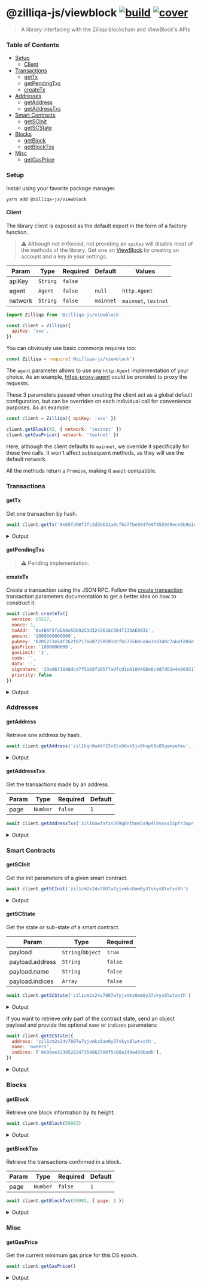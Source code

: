 # @zilliqa-js/viewblock [![build](https://img.shields.io/travis/Ashlar/zilliqa-js-viewblock/master.svg?style=flat-square)](https://travis-ci.org/Ashlar/zilliqa-js-viewblock) [![cover](https://img.shields.io/coveralls/Ashlar/zilliqa-js-viewblock.svg?style=flat-square)](https://coveralls.io/github/Ashlar/zilliqa-js-viewblock)

> A library interfacing with the Zilliqa blockchain and ViewBlock's APIs

### Table of Contents

- [Setup](#setup)
  * [Client](#client)
- [Transactions](#transactions)
  * [getTx](#gettx)
  * [getPendingTxs](#getpendingtxs)
  * [createTx](#createtx)
- [Addresses](#addresses)
  * [getAddress](#getaddress)
  * [getAddressTxs](#getaddresstxs)
- [Smart Contracts](#smart-contracts)
  * [getSCInit](#getscinit)
  * [getSCState](#getscstate)
- [Blocks](#blocks)
  * [getBlock](#getblock)
  * [getBlockTxs](#getblocktxs)
- [Misc](#misc)
  * [getGasPrice](#getgasprice)

### Setup

Install using your favorite package manager.

```
yarn add @zilliqa-js/viewblock
```

#### Client

The library client is exposed as the default export in the form of a factory function.

> :warning:  Although not enforced, not providing an `apiKey` will disable most of the methods of the library.
Get one on [ViewBlock](https://viewblock.io) by creating an account and a key in your settings.

| Param    | Type     | Required | Default   | Values               |
| -------- | -------- | -------- | --------- | -------------------- |
| apiKey   | `String` | `false`  |           |                      |
| agent    | `Agent`  | `false`  | `null`    | `http.Agent`         |
| network  | `String` | `false`  | `mainnet` | `mainnet`, `testnet` |

```js
import Zilliqa from '@zilliqa-js/viewblock'

const client = Zilliqa({
  apiKey: 'xxx',
})
```

You can obviously use basic commonjs requires too:

```js
const Zilliqa = require('@zilliqa-js/viewblock')
```

The `agent` parameter allows to use any `http.Agent` implementation of your choice.
As an example, [https-proxy-agent](https://github.com/TooTallNate/node-https-proxy-agent) could be
provided to proxy the requests.

These 3 parameters passed when creating the client act as a global default configuration, but
can be overriden on each individual call for convenience purposes. As an example:

```js
const client = Zilliqa({ apiKey: 'xxx' })

client.getBlock(42, { network: 'testnet' })
client.getGasPrice({ network: 'testnet' })
```

Here, although the client defaults to `mainnet`, we override it specifically for these two calls.
It won't affect subsequent methods, as they will use the default network.

All the methods return a `Promise`, making it `await` compatible.

### Transactions

#### getTx

Get one transaction by hash.


```js
await client.getTx('0x65fd90f1fc2d3b631a0cf6a77be9947e9f4559d9ece9b9a1eef170d593bd9213')
```

<details>
<summary>Output</summary>

```js
{
  hash: '0x65fd90f1fc2d3b631a0cf6a77be9947e9f4559d9ece9b9a1eef170d593bd9213',
  blockHeight: 577008,
  from: 'zil1kshhphza3vlyfamjchamk2d3j022a55kn6es38',
  to: 'zil1z3zky3kv20f37z3wkq86qfy00t4a875fxxw7sw',
  value: '29000000000000',
  fee: '1000000000',
  timestamp: 1590005268574,
  signature:
    '0xEA74CF5062954368ECBEB9EA00014C9F78590391703E0DCEF002FAB50D30C1147D84BDC8A1703A33181CD3BDE315E6B28627EB0266DCD0D3CB886130B06312D1',
  nonce: 1,
  receiptSuccess: true,
  data: null,
  internalTransfers: [],
  events: [],
  transitions: []
}
```

</details>

#### getPendingTxs

> :warning: Pending implementation.

#### createTx

Create a transaction using the JSON RPC. Follow the [create transaction](https://apidocs.zilliqa.com/#createtransaction)
transaction parameters documentation to get a better idea on how to construct it.

```js
await client.createTx({
  version: 65537,
  nonce: 1,
  toAddr: '0x4BAF5faDA8e5Db92C3d3242618c5B47133AE003C',
  amount: '1000000000000',
  pubKey: '0205273e54f262f8717a687250591dcfb5755b8ce4e3bd340c7abefd0de1276574',
  gasPrice: '1000000000',
  gasLimit: '1',
  code: '',
  data: '',
  signature: '29ad673848dcd7f5168f205f7a9fcd1e8109408e6c4d7d03e4e869317b9067e636b216a32314dd37176c35d51f9d4c24e0e519ba80e66206457c83c9029a490d',
  priority: false
})
```

<details>
<summary>Output</summary>

```js
{
  msg: 'Non-contract txn, sent to shard',
  hash: '2d1eea871d8845472e98dbe9b7a7d788fbcce226f52e4216612592167b89042c'
}
```

</details>

### Addresses

#### getAddress

Retrieve one address by hash.

```js
await client.getAddress('zil1hqn9w4tf23x8lxh6vk5jv9hupt0s85gemyetmu', { network: 'testnet' })
```

<details>
<summary>Output</summary>

```js
{
  hash: 'zil1hqn9w4tf23x8lxh6vk5jv9hupt0s85gemyetmu',
  balance: '999962495000000000',
  nonce: 4,
  type: 'normal'
}
```

</details>

#### getAddressTxs

Get the transactions made by an address.

| Param    | Type     | Required | Default   |
| -------- | -------- | -------- | --------- |
| page     | `Number` | `false`  | `1`       |

```js
await client.getAddressTxs('zil16awfafxs789g8nthnm5s9p4l8vnxs5zpfr3upr', { page: 1 })
```

<details>
<summary>Output</summary>

```js
{
  docs: [
    {
      hash: '0xced4731d535e1b0ba72d562d6c1dfd0ef71d1189abfa1ead8341667ca22aa01b',
      blockHeight: 1128974,
      from: 'zil15wglkgh0vht9zeaqe9x4axmw4nkw2mr79z6g3x',
      to: 'zil16awfafxs789g8nthnm5s9p4l8vnxs5zpfr3upr',
      value: '25000000000000',
      fee: '3026000000000',
      timestamp: 1581304554974,
      signature:
        '0x2E293AB15F747F90292D1262731DCD597008C456266E654466823728F92BDC6F6FB7E819C9A1518DA827C0031E1A7DD349FA920B04C420359053808E3E177648',
      direction: 'in',
      nonce: 312,
      receiptSuccess: true,
      data: '{"_tag": "request", "params": []}',
      internalTransfers: [
        {
          from: 'zil16awfafxs789g8nthnm5s9p4l8vnxs5zpfr3upr',
          to: 'zil1mejpsqd5cw589xyq3llzvrk0nvetm9v0l5kcn7',
          value: '25000000000000',
          direction: 'in',
          depth: '0,0',
        },
      ],
      events: [
        {
          address: 'zil1mejpsqd5cw589xyq3llzvrk0nvetm9v0l5kcn7',
          name: 'request',
          details:
            'request (String msg, Uint32 id, ByStr20 from, Uint32 reqtype, Uint128 gaslimit, Uint128 gasprice, String paramdata, Uint128 fee)',
          params: {
            msg: 'send request success',
            id: '10',
            from: '0xa391fb22ef65d65167a0c94d5e9b6eacece56c7e',
            reqtype: '1',
            gaslimit: '20000',
            gasprice: '1000000000',
            paramdata:
              "{'url':'https://samples.openweathermap.org/data/2.5/weather',\n    'params':{'q':'London,uk','appid':'b6907d289e10d714a6e88b30761fae22'}}",
            fee: '3999000000000',
          },
        },
      ],
      transitions: [
        {
          addr: '0xd75c9ea4d0f1ca83cd779ee90286bf3b26685041',
          depth: 0,
          msg: {
            _amount: '25000000000000',
            _recipient: '0xde641801b4c3a87298808ffe260ecf9b32bd958f',
            _tag: 'request',
            params: [
              {
                type: 'ByStr20',
                value: '0xa391fb22ef65d65167a0c94d5e9b6eacece56c7e',
                vname: 'user_addr',
              },
              {
                type: 'Uint32',
                value: '1',
                vname: 'request_type',
              },
              {
                type: 'String',
                value:
                  "{'url':'https://samples.openweathermap.org/data/2.5/weather',\n    'params':{'q':'London,uk','appid':'b6907d289e10d714a6e88b30761fae22'}}",
                vname: 'param_data',
              },
              {
                type: 'Uint128',
                value: '1000000000',
                vname: 'gas_price',
              },
              {
                type: 'Uint128',
                value: '20000',
                vname: 'gas_limit',
              },
              {
                type: 'String',
                value: 'callback',
                vname: 'callback_func',
              },
            ],
          },
        },
        {
          addr: '0xde641801b4c3a87298808ffe260ecf9b32bd958f',
          depth: 1,
          msg: {
            _amount: '25000000000000',
            _recipient: '0xc4818b8c0d0c2ae775e8ed1998d72c7aa0743063',
            _tag: '',
            params: [],
          },
        },
      ],
    },
    {
      hash: '0x6bc8fcd7a14bef419eae03d8d9ac68de0bcc279a50a86fe3a00c24d99833c5e3',
      blockHeight: 1064704,
      from: 'zil10h9339zp277h8gmdhds6zuq0elgpsf5qga4qvh',
      to: 'zil16awfafxs789g8nthnm5s9p4l8vnxs5zpfr3upr',
      value: '0',
      fee: '2590000000000',
      timestamp: 1579266403473,
      signature:
        '0x5A72F6B4826EBCE69F62DB2D85991D780A54ED4C459BB0732EB1F8B2C77DDE8F2B3DB6F022797561809E30310E830E755A98EDAE526F96675A76137815BBF81C',
      direction: 'in',
      nonce: 208,
      receiptSuccess: true,
      data:
        '[{"vname": "_scilla_version", "type": "Uint32", "value": "0"}, {"vname": "owner", "type": "ByStr20", "value": "0x7dcb18944157bd73a36dbb61a1700fcfd0182680"}]',
      internalTransfers: [],
      events: [],
      transitions: [],
    },
  ],
  page: 1,
  totalPages: 1,
  total: 2,
  limit: 25,
  nextPage: null,
  prevPage: null
}
```

</details>

### Smart Contracts

#### getSCInit

Get the init parameters of a given smart contract.

```js
await client.getSCInit('zil1cm2x24v7807w7yjvmkz0am0y37vkys8lwtxsth') 
```

<details>
<summary>Output</summary>

```js
[
  {
    "type": "Uint32",
    "value": "0",
    "vname": "_scilla_version"
  },
  {
    "type": "List ByStr20",
    "value": {
      "argtypes": [
        "ByStr20"
      ],
      "arguments": [
        "0x5B42879E9c497EdAE5b3A7B3DCfD40920feC0599",
        {
          "argtypes": [
            "ByStr20"
          ],
          "arguments": [
            "0x98c656454b4E27762ab62D176246f31def011875",
            {
              "argtypes": [
                "ByStr20"
              ],
              "arguments": [
                "0x09EE3238528247354862700f5C00A349a499badB",
                {
                  "argtypes": [
                    "ByStr20"
                  ],
                  "arguments": [
                    "0x705856236100A28106BD3b760ADaFDea7F990dFB",
                    {
                      "argtypes": [
                        "ByStr20"
                      ],
                      "arguments": [],
                      "constructor": "Nil"
                    }
                  ],
                  "constructor": "Cons"
                }
              ],
              "constructor": "Cons"
            }
          ],
          "constructor": "Cons"
        }
      ],
      "constructor": "Cons"
    },
    "vname": "owners_list"
  },
  {
    "type": "Uint32",
    "value": "2",
    "vname": "required_signatures"
  },
  {
    "type": "BNum",
    "value": "300675",
    "vname": "_creation_block"
  },
  {
    "type": "ByStr20",
    "value": "0xc6d465559e3bfcef124cdd84feede48f996240ff",
    "vname": "_this_address"
  }
]
```

</details>

#### getSCState

Get the state or sub-state of a smart contract.

| Param              | Type              | Required |
| ------------------ | ----------------- | -------- |
| payload            | `String`/`Object` | `true`   |
| payload.address    | `String`          | `false`  |
| payload.name       | `String`          | `false`  |
| payload.indices    | `Array`           | `false`  |

```js
await client.getSCState('zil1cm2x24v7807w7yjvmkz0am0y37vkys8lwtxsth') 
```

<details>
<summary>Output</summary>

```js
{
  _balance: "762000001000000000000",
  contract_valid: {
    argtypes: [],
    arguments: [],
    constructor: 'Valid'
  },
  owners: {
    '0x09ee3238528247354862700f5c00a349a499badb': {
      argtypes: [],
      arguments: [],
      constructor: 'True'
    },
    '0x5b42879e9c497edae5b3a7b3dcfd40920fec0599': {
      argtypes: [],
      arguments: [],
      constructor: 'True'
    },
    '0x705856236100a28106bd3b760adafdea7f990dfb': {
      "argtypes": [],
      "arguments": [],
      "constructor": 'True'
    },
    '0x98c656454b4e27762ab62d176246f31def011875': {
      argtypes: [],
      arguments: [],
      constructor: 'True'
    }
  },
  signature_counts: {},
  signatures: {},
  transactionCount: '0',
  transactions: {}
}
```

</details>

If you want to retrieve only part of the contract state, send an object payload and provide the optional `name` or `indices` parameters:

```js
await client.getSCState({
  address: 'zil1cm2x24v7807w7yjvmkz0am0y37vkys8lwtxsth',
  name: 'owners',
  indices: ['0x09ee3238528247354862700f5c00a349a499badb'],
}) 
```

<details>
<summary>Output</summary>

```js
{
  owners: {
    '0x09ee3238528247354862700f5c00a349a499badb': {
      argtypes: [],
      arguments: [],
      constructor: 'True'
    }
  }
}
```

</details>

### Blocks

#### getBlock

Retrieve one block information by its height.

```js
await client.getBlock(59903)
```

<details>
<summary>Output</summary>

```js
{
  height: 59903,
  timestamp: 1554172478877,
  txCount: 890,
  dsHeight: 600,
  gasLimit: '1500000',
  gasUsed: '890',
  minerPubKey: '0x0227939F72067FE1AC79276CE779A27C560391A660D42FDE0102229964F1C2C511',
  microBlocks: [
    {
      hash: '3b7041c131b80fc8ab6aa65fc1590272f08ce13c0919a621563e90ab544f948c',
      shardId: 0,
      txRootHash: 'ed461421c0a698ed009aeefddc5a4d1c0a03570081931efdc75d5e5d54e4e017'
    },
    {
      hash: 'ed64ecba273c3366e4fc558c218f8d67d7c1e2ccf77dc10379f41fb279af70ee',
      shardId: 1,
      txRootHash: '692374ea2ad4ac5240ec8ee89d9d3a5899a6ed8c1c25d96ed9ad2066ce0539c5'
    },
    {
      hash: '4f3dcf4078ecc0e4cae69068565b72fbd47012daa0f858bafb028edf1536a3ff',
      shardId: 2,
      txRootHash: '0000000000000000000000000000000000000000000000000000000000000000'
    }
  ],
  stateDeltaHash: '6e62ee3e1af7927a1c9ee8ec375951770b38a34305f3eae772f673942dfb5923',
  stateRootHash: '6dde256dd2be07ef69906a31790c539266b410ffdfba64198e6f16ed7b62d888'
}
```

</details>

#### getBlockTxs

Retrieve the transactions confirmed in a block.

| Param    | Type     | Required | Default   |
| -------- | -------- | -------- | --------- |
| page     | `Number` | `false`  | `1`       |

```js
await client.getBlockTxs(59903, { page: 1 })
```

<details>
<summary>Output</summary>

```js
{
  docs: [
    {
      hash: '0xfe55cf4954507a5b809cdfa8725a499d0656e3644838c2cd826eaa57a8e48f62',
      from: 'zil16ttxueshqnnun5hlen8ql8q5rvx7vvtm63ccna',
      to: 'zil1m9pv2cr087ewxncupyeujsr0q3fmulu6ep5elv',
      value: '703140978601111',
      fee: '1000000000',
      timestamp: 1554172478877,
      nonce: 1,
      receiptSuccess: true,
      events: [],
      data: null,
      internalTransfers: [],
      transitions: []
    },
    {
      hash: '0xfd816a3d5118d7a21e4a56d2c91f06a30315e0ba8851cfdaf6b9a6c61fc524fd',
      from: 'zil1mtzdp32j5jm7hfj4n3mxzf24lt779mf93pw0dy',
      to: 'zil1ggkgt2mcl92hw6yccer0f2q694xqkr6dk25cag',
      value: '1887350370678611',
      fee: '1000000000',
      timestamp: 1554172478877,
      nonce: 1,
      receiptSuccess: true,
      events: [],
      data: null,
      internalTransfers: [],
      transitions: []
    },
    {
      hash: '0xfd0448f629b93038b5e4cddd51d2b90f9682882cd40ef3ee465bc4f0e55e357b',
      from: 'zil19n6d3h6a3jalkucg9aue8m3gaqdjt3ltayktml',
      to: 'zil1m9pv2cr087ewxncupyeujsr0q3fmulu6ep5elv',
      value: '749245402553526',
      fee: '1000000000',
      timestamp: 1554172478877,
      nonce: 1,
      receiptSuccess: true,
      events: [],
      data: null,
      internalTransfers: [],
      transitions: []
    },
    {
      hash: '0xfbc097da285c436171d4724c3a4fbf6aa6c309868bf717aa6bebf6bab09cdc10',
      from: 'zil1ph8pkmdgche9y9n529qdu9z4q772440eaae5pe',
      to: 'zil1m9pv2cr087ewxncupyeujsr0q3fmulu6ep5elv',
      value: '569420970197693',
      fee: '1000000000',
      timestamp: 1554172478877,
      nonce: 1,
      receiptSuccess: true,
      events: [],
      data: null,
      internalTransfers: [],
      transitions: []
    },
    {
      hash: '0xfa8bf7715d4cbe23524e72ab7920efac722be6284445dccdade4b0b6f6a4caac',
      from: 'zil1ujn9s37yc7hs0eklnwfnhrkgvtqljdwafgxjm2',
      to: 'zil1ggkgt2mcl92hw6yccer0f2q694xqkr6dk25cag',
      value: '426896695040558',
      fee: '1000000000',
      timestamp: 1554172478877,
      nonce: 1,
      receiptSuccess: true,
      events: [],
      data: null,
      internalTransfers: [],
      transitions: []
    },
    {
      hash: '0xf9072f1aafad82a8f144b32b4404f685649fbcc82518d3c731835ec745211179',
      from: 'zil18ejxkf2u3cfknr6kulp36g6drsvylf6t3w0cpe',
      to: 'zil1m9pv2cr087ewxncupyeujsr0q3fmulu6ep5elv',
      value: '1193069646888861',
      fee: '1000000000',
      timestamp: 1554172478877,
      nonce: 1,
      receiptSuccess: true,
      events: [],
      data: null,
      internalTransfers: [],
      transitions: []
    },
    {
      hash: '0xf8fc4928dfd539f9bf84a52531c8b06d59a95615c7845e4cb37b5f92aae775cd',
      from: 'zil1thtkpmzjpx26jhyvau2xdy5s7e66rvu9xcu2gh',
      to: 'zil1ggkgt2mcl92hw6yccer0f2q694xqkr6dk25cag',
      value: '996044741466089',
      fee: '1000000000',
      timestamp: 1554172478877,
      nonce: 1,
      receiptSuccess: true,
      events: [],
      data: null,
      internalTransfers: [],
      transitions: []
    },
    {
      hash: '0xf8b489747fa37488634eb2c14d38784729157ee9c46be59744a70dbd133cf587',
      from: 'zil10pfk76qdxmykvxqfu7ffajkgshe240v3x26w65',
      to: 'zil1m9pv2cr087ewxncupyeujsr0q3fmulu6ep5elv',
      value: '270809781797106',
      fee: '1000000000',
      timestamp: 1554172478877,
      nonce: 1,
      receiptSuccess: true,
      events: [],
      data: null,
      internalTransfers: [],
      transitions: []
    },
    {
      hash: '0xf895b7f488bbecc8c91e8101163c1a2fa2731e6af1ca70dd49f45a18ecb4ca81',
      from: 'zil1mwz4xelqdkddqdnvdptagx57mmzktjfaz2mjpz',
      to: 'zil1ggkgt2mcl92hw6yccer0f2q694xqkr6dk25cag',
      value: '1504033644577742',
      fee: '1000000000',
      timestamp: 1554172478877,
      nonce: 1,
      receiptSuccess: true,
      events: [],
      data: null,
      internalTransfers: [],
      transitions: []
    },
    {
      hash: '0xf8339e2ae31695d1ca04a9fd238029f9c75de36665f06726fe0d5096aad85b8b',
      from: 'zil1phfhqqh5axt7ehmlj3vul3syc48xhyp47h65gr',
      to: 'zil1ggkgt2mcl92hw6yccer0f2q694xqkr6dk25cag',
      value: '1477095734460620',
      fee: '1000000000',
      timestamp: 1554172478877,
      nonce: 1,
      receiptSuccess: true,
      events: [],
      data: null,
      internalTransfers: [],
      transitions: []    },
    {
      hash: '0xf81b71e96f13760d405f88b7f97ee7a4ef71174e7018d041b03c0f27a3760b4b',
      from: 'zil1xrr4s95lsgxur9seqp34ck5g7ml7relmp7v5rz',
      to: 'zil1m9pv2cr087ewxncupyeujsr0q3fmulu6ep5elv',
      value: '458516000791614',
      fee: '1000000000',
      timestamp: 1554172478877,
      nonce: 1,
      receiptSuccess: true,
      events: [],
      data: null,
      internalTransfers: [],
      transitions: []    },
    {
      hash: '0xf78f7c922e5b4134020ce0f3db293b7a73a3eb417b25cf9ec519aab78355d216',
      from: 'zil17m0k2yrwkwakgg20hncpmd5sqdsl2qfhdhncds',
      to: 'zil1ggkgt2mcl92hw6yccer0f2q694xqkr6dk25cag',
      value: '1935315546888898',
      fee: '1000000000',
      timestamp: 1554172478877,
      nonce: 1,
      receiptSuccess: true,
      events: [],
      data: null,
      internalTransfers: [],
      transitions: []    },
    {
      hash: '0xf78f0b36d102e3ef84df276400a0c3ae226a822df89204a7a525bda7f87b39c7',
      from: 'zil1df9a5sjwc2z26nt04u8tzyepp4m8ffvav4m6r3',
      to: 'zil1m9pv2cr087ewxncupyeujsr0q3fmulu6ep5elv',
      value: '553574187949524',
      fee: '1000000000',
      timestamp: 1554172478877,
      nonce: 1,
      receiptSuccess: true,
      events: [],
      data: null,
      internalTransfers: [],
      transitions: []    },
    {
      hash: '0xf74a6e9bd7966c3511ef64babcef2ae3ce5d92f3385bd27f1385615ba830ab35',
      from: 'zil1zyz8prlg4d8vgd4v33y5j8chzn5tuerlue9lst',
      to: 'zil1ggkgt2mcl92hw6yccer0f2q694xqkr6dk25cag',
      value: '1303886940618567',
      fee: '1000000000',
      timestamp: 1554172478877,
      nonce: 1,
      receiptSuccess: true,
      events: [],
      data: null,
      internalTransfers: [],
      transitions: []    },
    {
      hash: '0xf73f85115573583f3e9df51311b309c17671e400e0627d6637dad64bb590e4d8',
      from: 'zil1g3s4wcum26qxansyd0kyyxl7fua5gj8hataw72',
      to: 'zil1ggkgt2mcl92hw6yccer0f2q694xqkr6dk25cag',
      value: '735988218756618',
      fee: '1000000000',
      timestamp: 1554172478877,
      nonce: 1,
      receiptSuccess: true,
      events: [],
      data: null,
      internalTransfers: [],
      transitions: []    },
    {
      hash: '0xf73c0822667907d34d8c68ce479cac1d135858675fa1c6744a4fbbe0b2a67855',
      from: 'zil1lv6ndxd32z6tva3umadggmhat94swsk3ze24xt',
      to: 'zil1m9pv2cr087ewxncupyeujsr0q3fmulu6ep5elv',
      value: '771788300225705',
      fee: '1000000000',
      timestamp: 1554172478877,
      nonce: 1,
      receiptSuccess: true,
      events: [],
      data: null,
      internalTransfers: [],
      transitions: []    },
    {
      hash: '0xf6f31a96e497dfee0d365ad3c82a4c7cea79530a22a2dcd1bee4a951b755d881',
      from: 'zil15w6xm7uhlng98qflsqfjf8u3kw785nh42yyhz4',
      to: 'zil1m9pv2cr087ewxncupyeujsr0q3fmulu6ep5elv',
      value: '633389789623963',
      fee: '1000000000',
      timestamp: 1554172478877,
      nonce: 1,
      receiptSuccess: true,
      events: [],
      data: null,
      internalTransfers: [],
      transitions: []    },
    {
      hash: '0xf59bc4f6e7d0f242850f54cd05405d44996057ce24f358425f74672099166a16',
      from: 'zil1fmp5jhpxhj4g3zgq5nymwcnpnuwftq0fzcu5yw',
      to: 'zil1m9pv2cr087ewxncupyeujsr0q3fmulu6ep5elv',
      value: '916336607383980',
      fee: '1000000000',
      timestamp: 1554172478877,
      nonce: 1,
      receiptSuccess: true,
      events: [],
      data: null,
      internalTransfers: [],
      transitions: []    },
    {
      hash: '0xf53b2045870539c2a2afbc2198f55059477f2a366b1671a2a31303e351836385',
      from: 'zil19zjpgvsm2nh3qf5r2c0k2gfyznnnp39mxfvqua',
      to: 'zil1ggkgt2mcl92hw6yccer0f2q694xqkr6dk25cag',
      value: '754173130172251',
      fee: '1000000000',
      timestamp: 1554172478877,
      nonce: 1,
      receiptSuccess: true,
      events: [],
      data: null,
      internalTransfers: [],
      transitions: []    },
    {
      hash: '0xf4effdc7b51e640031d296db79f06581355afb2962898ad0927997d65562e7df',
      from: 'zil1dvugerq6rg35jxvplvmx7c3w5rvset3rt4fk7x',
      to: 'zil1m9pv2cr087ewxncupyeujsr0q3fmulu6ep5elv',
      value: '498768754250469',
      fee: '1000000000',
      timestamp: 1554172478877,
      nonce: 1,
      receiptSuccess: true,
      events: [],
      data: null,
      internalTransfers: [],
      transitions: []    },
    {
      hash: '0xf4e059c173886bd7ff2a752df35f056a04152957079eb5a81de8d28027a925f7',
      from: 'zil17kd4gs50y8mhj7f6e5ryq4qwpwp4tvrn8cdhue',
      to: 'zil1m9pv2cr087ewxncupyeujsr0q3fmulu6ep5elv',
      value: '799534610127843',
      fee: '1000000000',
      timestamp: 1554172478877,
      nonce: 1,
      receiptSuccess: true,
      events: [],
      data: null,
      internalTransfers: [],
      transitions: []    },
    {
      hash: '0xf415e05851f7e94437f54e8ad4616d909bd082c1af746aca952582a315f0ba11',
      from: 'zil10dapalzz0gua9z9gkrm6rdfg0j33ypq4ey37dm',
      to: 'zil1ggkgt2mcl92hw6yccer0f2q694xqkr6dk25cag',
      value: '666457777688691',
      fee: '1000000000',
      timestamp: 1554172478877,
      nonce: 1,
      receiptSuccess: true,
      events: [],
      data: null,
      internalTransfers: [],
      transitions: []
    },
    {
      hash: '0xf3c9bebca62fcb2362e4a55d6bdbd9def62c1de6ac5f561e934faa0428f1bd58',
      from: 'zil1kvzkh7hly8dd97xzaursd9xhvy2z0rhr6sqsgy',
      to: 'zil1m9pv2cr087ewxncupyeujsr0q3fmulu6ep5elv',
      value: '711495675155375',
      fee: '1000000000',
      timestamp: 1554172478877,
      nonce: 1,
      receiptSuccess: true,
      events: [],
      data: null,
      internalTransfers: [],
      transitions: []
    },
    {
      hash: '0xf3545f099634bff0a536d9f8dfa74e361e1691b4c14df110b8099e4611622b6f',
      from: 'zil1jmwcy29y7whd5y8mys693hprjxsju83h384h7j',
      to: 'zil1m9pv2cr087ewxncupyeujsr0q3fmulu6ep5elv',
      value: '365449579421433',
      fee: '1000000000',
      timestamp: 1554172478877,
      nonce: 1,
      receiptSuccess: true,
      events: [],
      data: null,
      internalTransfers: [],
      transitions: []
    },
    {
      hash: '0xf2a8773c01d5f3df44bcfa529b49118cf90d261ff63087609651cdc336f177f7',
      from: 'zil1h55wdqlhy8eaenlleyr38wnv0mj4wmkaq8xr87',
      to: 'zil1m9pv2cr087ewxncupyeujsr0q3fmulu6ep5elv',
      value: '724632233105521',
      fee: '1000000000',
      timestamp: 1554172478877,
      nonce: 1,
      receiptSuccess: true,
      events: [],
      data: null,
      internalTransfers: [],
      transitions: []
    }
  ],
  totalDocs: 890,
  limit: 25,
  hasPrevPage: false,
  hasNextPage: true,
  page: 1,
  totalPages: 36,
  pagingCounter: 1,
  prevPage: null,
  nextPage: 2,
  pages: 36,
  total: 890
}
```

</details>

### Misc

#### getGasPrice

Get the current minimum gas price for this DS epoch.

```js
await client.getGasPrice()
```

<details>
<summary>Output</summary>

```js
'1000000000'
```

</details>
